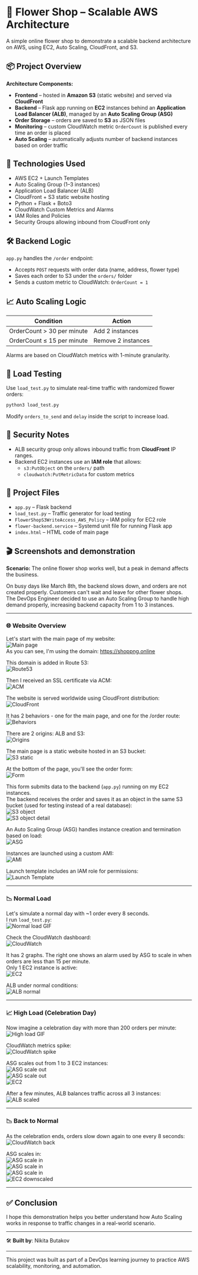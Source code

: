 # 🌸 Flower Shop – Scalable AWS Architecture

A simple online flower shop to demonstrate a scalable backend architecture on AWS, using EC2, Auto Scaling, CloudFront, and S3.

## 📦 Project Overview

**Architecture Components:**

- **Frontend** – hosted in **Amazon S3** (static website) and served via **CloudFront**
- **Backend** – Flask app running on **EC2** instances behind an **Application Load Balancer (ALB)**, managed by an **Auto Scaling Group (ASG)**
- **Order Storage** – orders are saved to **S3** as JSON files
- **Monitoring** – custom CloudWatch metric `OrderCount` is published every time an order is placed
- **Auto Scaling** – automatically adjusts number of backend instances based on order traffic

## 🔧 Technologies Used

- AWS EC2 + Launch Templates
- Auto Scaling Group (1–3 instances)
- Application Load Balancer (ALB)
- CloudFront + S3 static website hosting
- Python + Flask + Boto3
- CloudWatch Custom Metrics and Alarms
- IAM Roles and Policies
- Security Groups allowing inbound from CloudFront only

## 🛠️ Backend Logic

`app.py` handles the `/order` endpoint:

- Accepts `POST` requests with order data (name, address, flower type)
- Saves each order to S3 under the `orders/` folder
- Sends a custom metric to CloudWatch: `OrderCount = 1`

## 📈 Auto Scaling Logic

| Condition                    | Action            |
|-----------------------------|-------------------|
| OrderCount > 30 per minute  | Add 2 instances   |
| OrderCount ≤ 15 per minute  | Remove 2 instances|

Alarms are based on CloudWatch metrics with 1-minute granularity.

## 🚀 Load Testing

Use `load_test.py` to simulate real-time traffic with randomized flower orders:

```bash
python3 load_test.py
```

Modify `orders_to_send` and `delay` inside the script to increase load.

## 🔐 Security Notes

- ALB security group only allows inbound traffic from **CloudFront** IP ranges.
- Backend EC2 instances use an **IAM role** that allows:
  - `s3:PutObject` on the `orders/` path
  - `cloudwatch:PutMetricData` for custom metrics

## 📂 Project Files

- `app.py` – Flask backend
- `load_test.py` – Traffic generator for load testing
- `FlowerShopS3WriteAccess_AWS_Policy` – IAM policy for EC2 role
- `flower-backend.service` – Systemd unit file for running Flask app
- `index.html` – HTML code of main page

## 🎬 Screenshots and demonstration

**Scenario:** The online flower shop works well, but a peak in demand affects the business.

On busy days like March 8th, the backend slows down, and orders are not created properly. Customers can't wait and leave for other flower shops.  
The DevOps Engineer decided to use an Auto Scaling Group to handle high demand properly, increasing backend capacity from 1 to 3 instances.

---

### 🌐 Website Overview

Let's start with the main page of my website:  
![Main page](./screenshots/Index1.JPG)  
As you can see, I'm using the domain: https://shoppng.online

This domain is added in Route 53:  
![Route53](./screenshots/Route53.JPG)

Then I received an SSL certificate via ACM:  
![ACM](./screenshots/ACM.JPG)

The website is served worldwide using CloudFront distribution:  
![CloudFront](./screenshots/CloudFront1.JPG)

It has 2 behaviors - one for the main page, and one for the /order route:  
![Behaviors](./screenshots/CloudFront2.JPG)

There are 2 origins: ALB and S3:  
![Origins](./screenshots/CloudFront3.JPG)

The main page is a static website hosted in an S3 bucket:  
![S3 static](./screenshots/S3_1.JPG)

At the bottom of the page, you'll see the order form:  
![Form](./screenshots/Index2.JPG)

This form submits data to the backend (`app.py`) running on my EC2 instances.  
The backend receives the order and saves it as an object in the same S3 bucket (used for testing instead of a real database):  
![S3 object](./screenshots/S3_2.JPG)  
![S3 object detail](./screenshots/S3_3.JPG)

An Auto Scaling Group (ASG) handles instance creation and termination based on load:  
![ASG](./screenshots/ASG.JPG)

Instances are launched using a custom AMI:  
![AMI](./screenshots/AMI.JPG)

Launch template includes an IAM role for permissions:  
![Launch Template](./screenshots/LaunchTemplate.JPG)

---

### 📉 Normal Load

Let's simulate a normal day with ~1 order every 8 seconds.  
I run `load_test.py`:  
![Normal load GIF](./screenshots/low.gif)

Check the CloudWatch dashboard:  
![CloudWatch](./screenshots/CloudWatch1.JPG)

It has 2 graphs. The right one shows an alarm used by ASG to scale in when orders are less than 15 per minute.  
Only 1 EC2 instance is active:  
![EC2](./screenshots/EC2_1.JPG)

ALB under normal conditions:  
![ALB normal](./screenshots/ALB1.JPG)

---

### 📈 High Load (Celebration Day)

Now imagine a celebration day with more than 200 orders per minute:  
![High load GIF](./screenshots/high.gif)

CloudWatch metrics spike:  
![CloudWatch spike](./screenshots/CloudWatch2.JPG)

ASG scales out from 1 to 3 EC2 instances:  
![ASG scale out](./screenshots/ASG_2.JPG)  
![ASG scale out](./screenshots/ASG_3.JPG)  
![EC2](./screenshots/EC2_2.JPG)

After a few minutes, ALB balances traffic across all 3 instances:  
![ALB scaled](./screenshots/ALB2.JPG)

---

### 📉 Back to Normal

As the celebration ends, orders slow down again to one every 8 seconds:  
![CloudWatch back](./screenshots/CloudWatch3.JPG)

ASG scales in:  
![ASG scale in](./screenshots/ASG_4.JPG)  
![ASG scale in](./screenshots/ASG_5.JPG)  
![ASG scale in](./screenshots/ASG_6.JPG)  
![EC2 downscaled](./screenshots/EC2_3.JPG)

---

## ✅ Conclusion

I hope this demonstration helps you better understand how Auto Scaling works in response to traffic changes in a real-world scenario.

---

🛠️ **Built by**: Nikita Butakov

---

This project was built as part of a DevOps learning journey to practice AWS scalability, monitoring, and automation.

